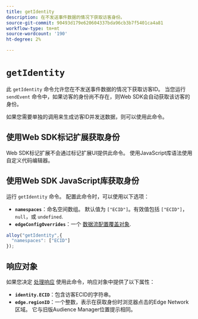 ```yaml
---
title: getIdentity
description: 在不发送事件数据的情况下获取访客身份。
source-git-commit: 90493d179e620604337bda96cb3b7f5401ca4a81
workflow-type: tm+mt
source-wordcount: '190'
ht-degree: 2%

---
```


# `getIdentity`

此 `getIdentity` 命令允许您在不发送事件数据的情况下获取访客ID。 当您运行 `sendEvent` 命令中，如果访客的身份尚不存在，则Web SDK会自动获取该访客的身份。

如果您需要单独的调用来生成访客ID并发送数据，则可以使用此命令。

## 使用Web SDK标记扩展获取身份

Web SDK标记扩展不会通过标记扩展UI提供此命令。 使用JavaScript库语法使用自定义代码编辑器。

## 使用Web SDK JavaScript库获取身份

运行 `getIdentity` 命令。 配置此命令时，可以使用以下选项：

* **`namespaces`**：命名空间数组。 默认值为 `["ECID"]`。有效值包括 `["ECID"]`， `null`，或 `undefined`.
* **`edgeConfigOverrides`**：一个 [数据流配置覆盖对象](datastream-overrides.md).

```js
alloy("getIdentity",{
  "namespaces": ["ECID"]
});
```

## 响应对象

如果您决定 [处理响应](command-responses.md) 使用此命令，响应对象中提供了以下属性：

* **`identity.ECID`**：包含访客ECID的字符串。
* **`edge.regionID`**：一个整数，表示在获取身份时浏览器点击的Edge Network区域。 它与旧版Audience Manager位置提示相同。
